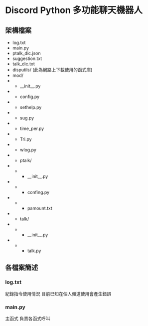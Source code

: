 # Discord Python 多功能聊天機器人


## 架構檔案
* log.txt
* main.py
* ptalk_dic.json
* suggestion.txt
* talk_dic.txt
* disputils/ (此為網路上下載使用的函式庫)
* mod/
* * \_\_init\_\_.py
* * config.py
* * sethelp.py
* * sug.py
* * time_per.py
* * Tri.py
* * wlog.py
* * ptalk/
* * * \_\_init\_\_.py
* * * confing.py
* * * pamount.txt
* * talk/
* * * \_\_init\_\_.py
* * * talk.py
 
## 各檔案簡述
### log.txt
紀錄指令使用情況
目前已知在個人頻道使用會產生錯誤
### main.py
主函式 負責各函式呼叫
###